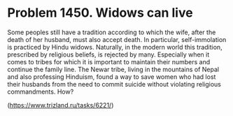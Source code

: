 # Problem 1450. Widows can live

Some peoples still have a tradition according to which the wife, after the death of her husband, must also accept death. In particular, self-immolation is practiced by Hindu widows. Naturally, in the modern world this tradition, prescribed by religious beliefs, is rejected by many. Especially when it comes to tribes for which it is important to maintain their numbers and continue the family line. The Newar tribe, living in the mountains of Nepal and also professing Hinduism, found a way to save women who had lost their husbands from the need to commit suicide without violating religious commandments. How?

(https://www.trizland.ru/tasks/6221/)